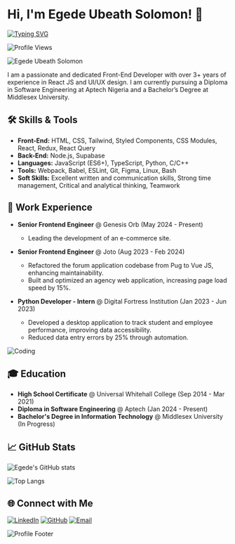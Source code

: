 # Hi, I'm Egede Ubeath Solomon! 👋

[![Typing SVG](https://readme-typing-svg.herokuapp.com?size=24&color=F7B32B&center=true&vCenter=true&width=500&lines=Front-End+Developer;UI%2FUX+Designer;React+JS+Specialist)](https://git.io/typing-svg)

![Profile Views](https://komarev.com/ghpvc/?username=AnonSols&color=blueviolet)

![Egede Ubeath Solomon](path_to_your_image)

I am a passionate and dedicated Front-End Developer with over 3+ years of experience in React JS and UI/UX design. I am currently pursuing a Diploma in Software Engineering at Aptech Nigeria and a Bachelor’s Degree at Middlesex University.

## 🛠️ Skills & Tools

- **Front-End:** HTML, CSS, Tailwind, Styled Components, CSS Modules, React, Redux, React Query
- **Back-End:** Node.js, Supabase
- **Languages:** JavaScript (ES6+), TypeScript, Python, C/C++
- **Tools:** Webpack, Babel, ESLint, Git, Figma, Linux, Bash
- **Soft Skills:** Excellent written and communication skills, Strong time management, Critical and analytical thinking, Teamwork

## 🔧 Work Experience

- **Senior Frontend Engineer** @ Genesis Orb (May 2024 - Present)
  - Leading the development of an e-commerce site.

- **Senior Frontend Engineer** @ Joto (Aug 2023 - Feb 2024)
  - Refactored the forum application codebase from Pug to Vue JS, enhancing maintainability.
  - Built and optimized an agency web application, increasing page load speed by 15%.

- **Python Developer - Intern** @ Digital Fortress Institution (Jan 2023 - Jun 2023)
  - Developed a desktop application to track student and employee performance, improving data accessibility.
  - Reduced data entry errors by 25% through automation.

![Coding](https://media.giphy.com/media/13HgwGsXF0aiGY/giphy.gif)

## 🎓 Education

- **High School Certificate** @ Universal Whitehall College (Sep 2014 - Mar 2021)
- **Diploma in Software Engineering** @ Aptech (Jan 2024 - Present)
- **Bachelor's Degree in Information Technology** @ Middlesex University (In Progress)

## 📈 GitHub Stats

![Egede's GitHub stats](https://github-readme-stats.vercel.app/api?username=AnonSols&show_icons=true&theme=radical)

![Top Langs](https://github-readme-stats.vercel.app/api/top-langs/?username=AnonSols&layout=compact&theme=radical)

## 🌐 Connect with Me

[![LinkedIn](https://img.shields.io/badge/LinkedIn-blue?style=for-the-badge&logo=linkedin)](https://www.linkedin.com/in/egede-solomon-32766a23a/)
[![GitHub](https://img.shields.io/badge/GitHub-black?style=for-the-badge&logo=github)](https://github.com/AnonSols)
[![Email](https://img.shields.io/badge/Email-D14836?style=for-the-badge&logo=gmail&logoColor=white)](mailto:soloschmail@gmail.com)

![Profile Footer](path_to_footer_image)
